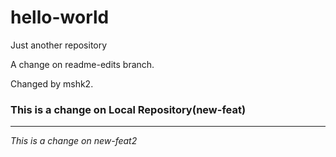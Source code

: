 # hello-world
Just another repository

A change on readme-edits branch.

Changed by mshk2.
### This is a change on Local Repository(new-feat)

-----
*This is a change on new-feat2*
